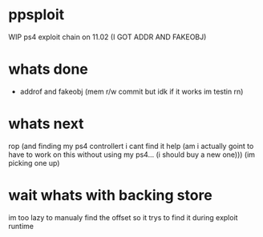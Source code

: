 # ppsploit
WIP ps4 exploit chain on 11.02 (I GOT ADDR AND FAKEOBJ)
# whats done
- addrof and fakeobj (mem r/w commit but idk if it works im testin rn)
# whats next
rop (and finding my ps4 controllert i cant find it help (am i actually goint to have to work on this without using my ps4... (i should buy a new one))) (im picking one up)
# wait whats with backing store
im too lazy to manualy find the offset so it trys to find it during exploit runtime
